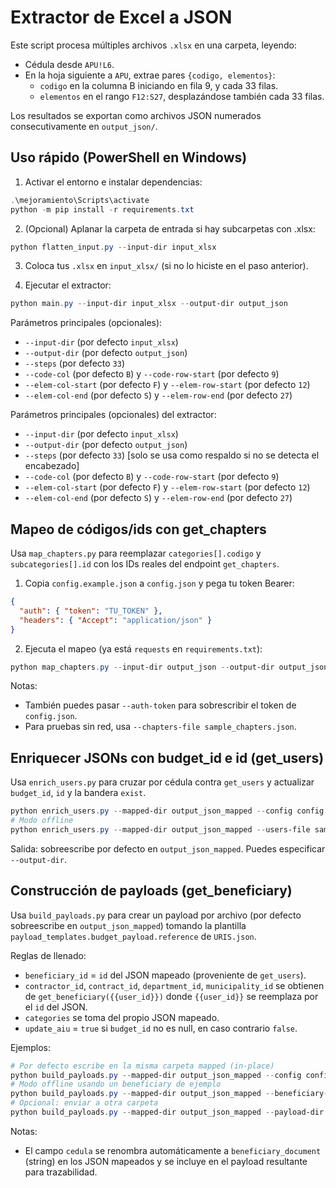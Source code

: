 # Extractor de Excel a JSON

Este script procesa múltiples archivos `.xlsx` en una carpeta, leyendo:
- Cédula desde `APU!L6`.
- En la hoja siguiente a `APU`, extrae pares `{codigo, elementos}`:
  - `codigo` en la columna B iniciando en fila 9, y cada 33 filas.
  - `elementos` en el rango `F12:S27`, desplazándose también cada 33 filas.

Los resultados se exportan como archivos JSON numerados consecutivamente en `output_json/`.

## Uso rápido (PowerShell en Windows)

1) Activar el entorno e instalar dependencias:

```powershell
.\mejoramiento\Scripts\activate
python -m pip install -r requirements.txt
```

2) (Opcional) Aplanar la carpeta de entrada si hay subcarpetas con .xlsx:

```powershell
python flatten_input.py --input-dir input_xlsx
```

3) Coloca tus `.xlsx` en `input_xlsx/` (si no lo hiciste en el paso anterior).

4) Ejecutar el extractor:

```powershell
python main.py --input-dir input_xlsx --output-dir output_json
```

Parámetros principales (opcionales):
- `--input-dir` (por defecto `input_xlsx`)
- `--output-dir` (por defecto `output_json`)
- `--steps` (por defecto `33`)
- `--code-col` (por defecto `B`) y `--code-row-start` (por defecto `9`)
- `--elem-col-start` (por defecto `F`) y `--elem-row-start` (por defecto `12`)
- `--elem-col-end` (por defecto `S`) y `--elem-row-end` (por defecto `27`)

Parámetros principales (opcionales) del extractor:
- `--input-dir` (por defecto `input_xlsx`)
- `--output-dir` (por defecto `output_json`)
- `--steps` (por defecto `33`) [solo se usa como respaldo si no se detecta el encabezado]
- `--code-col` (por defecto `B`) y `--code-row-start` (por defecto `9`)
- `--elem-col-start` (por defecto `F`) y `--elem-row-start` (por defecto `12`)
- `--elem-col-end` (por defecto `S`) y `--elem-row-end` (por defecto `27`)

## Mapeo de códigos/ids con get_chapters

Usa `map_chapters.py` para reemplazar `categories[].codigo` y `subcategories[].id` con los IDs reales del endpoint `get_chapters`.

1) Copia `config.example.json` a `config.json` y pega tu token Bearer:

```json
{
  "auth": { "token": "TU_TOKEN" },
  "headers": { "Accept": "application/json" }
}
```

2) Ejecuta el mapeo (ya está `requests` en `requirements.txt`):

```powershell
python map_chapters.py --input-dir output_json --output-dir output_json_mapped --config config.json --uris URIS.json
```

Notas:
- También puedes pasar `--auth-token` para sobrescribir el token de `config.json`.
- Para pruebas sin red, usa `--chapters-file sample_chapters.json`.

## Enriquecer JSONs con budget_id e id (get_users)

Usa `enrich_users.py` para cruzar por cédula contra `get_users` y actualizar `budget_id`, `id` y la bandera `exist`.

```powershell
python enrich_users.py --mapped-dir output_json_mapped --config config.json --uris URIS.json
# Modo offline
python enrich_users.py --mapped-dir output_json_mapped --users-file sample_users.json
```

Salida: sobreescribe por defecto en `output_json_mapped`. Puedes especificar `--output-dir`.

## Construcción de payloads (get_beneficiary)

Usa `build_payloads.py` para crear un payload por archivo (por defecto sobreescribe en `output_json_mapped`) tomando la plantilla `payload_templates.budget_payload.reference` de `URIS.json`.

Reglas de llenado:
- `beneficiary_id` = `id` del JSON mapeado (proveniente de `get_users`).
- `contractor_id`, `contract_id`, `department_id`, `municipality_id` se obtienen de `get_beneficiary({{user_id}})` donde `{{user_id}}` se reemplaza por el `id` del JSON.
- `categories` se toma del propio JSON mapeado.
- `update_aiu` = `true` si `budget_id` no es null, en caso contrario `false`.

Ejemplos:

```powershell
# Por defecto escribe en la misma carpeta mapped (in-place)
python build_payloads.py --mapped-dir output_json_mapped --config config.json --uris URIS.json
# Modo offline usando un beneficiary de ejemplo
python build_payloads.py --mapped-dir output_json_mapped --beneficiary-file sample_beneficiary.json
# Opcional: enviar a otra carpeta
python build_payloads.py --mapped-dir output_json_mapped --payload-dir output_payloads
```

Notas:
- El campo `cedula` se renombra automáticamente a `beneficiary_document` (string) en los JSON mapeados y se incluye en el payload resultante para trazabilidad.
